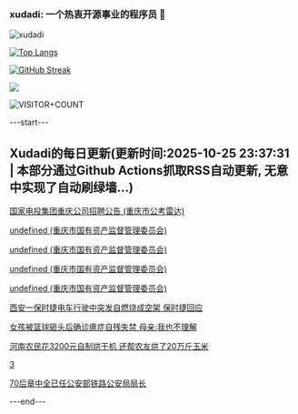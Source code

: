 ### xudadi: 一个热衷开源事业的程序员 👋

![xudadi](https://github-readme-stats-git-masterorgs-github-readme-stats-team.vercel.app/api?username=xudadi)

[![Top Langs](https://github-readme-stats.vercel.app/api/top-langs/?username=xudadi)](https://github.com/anuraghazra/github-readme-stats)

[![GitHub Streak](https://streak-stats.demolab.com?user=xudadi&locale=zh_Hans)](https://git.io/streak-stats)

![](https://raw.githubusercontent.com/xudadi/xudadi/main/assets/github-contribution-grid-snake.svg)

![VISITOR+COUNT](https://komarev.com/ghpvc/?username=xudadi&label=VISITOR+COUNT)


---start---

## Xudadi的每日更新(更新时间:2025-10-25 23:37:31 | 本部分通过Github Actions抓取RSS自动更新, 无意中实现了自动刷绿墙...)

[国家电投集团重庆公司招聘公告 (重庆市公考雷达)](https://www.gongkaoleida.com/article/2663257)

[undefined (重庆市国有资产监督管理委员会)](https://dadilab.github.io/feeds/all.xml)

[undefined (重庆市国有资产监督管理委员会)](https://dadilab.github.io/feeds/all.xml)

[undefined (重庆市国有资产监督管理委员会)](https://dadilab.github.io/feeds/all.xml)

[undefined (重庆市国有资产监督管理委员会)](https://dadilab.github.io/feeds/all.xml)

[西安一保时捷电车行驶中突发自燃烧成空架 保时捷回应](https://m.163.com/news/article/KCNLPN1G053469LG.html)

[女孩被篮球砸头后确诊癔症自残失禁 母亲:我也不理解](https://m.163.com/news/article/KCNLGQI800019B3E.html)

[河南农民花3200元自制烘干机 还帮农友烘了20万斤玉米](https://m.163.com/news/article/KCLV2IR7053469LG.html)

[3](https://m.163.com/touch/news/sub/domestic)

[70后章中全已任公安部铁路公安局局长](https://m.163.com/news/article/KCNEHFNS053469LG.html)

---end---
